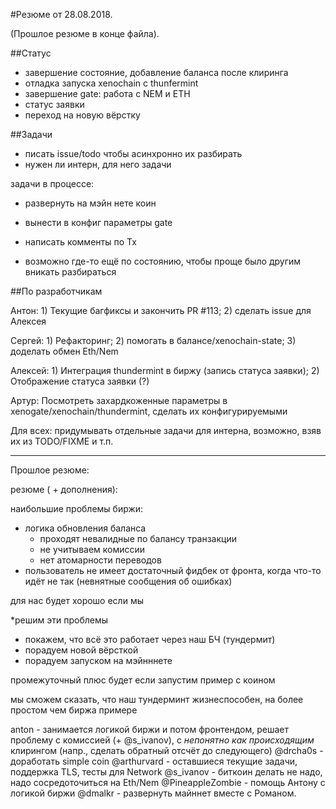 #Резюме от 28.08.2018.

(Прошлое резюме в конце файла).

##Статус

* завершение состояние, добавление баланса  после клиринга
* отладка запуска xenochain с thunfermint
* завершение gate: работа с NEM и ETH
* статус заявки
* переход на новую вёрстку

##Задачи

* писать issue/todo чтобы асинхронно их разбирать
* нужен ли интерн, для него задачи

задачи в процессе:

* развернуть на мэйн нете коин
* вынести в конфиг параметры gate

* написать комменты по Tx
* возможно где-то ещё по состоянию, чтобы проще было другим вникать разбираться

##По разработчикам

Антон: 1) Текущие багфиксы и закончить PR #113; 2) сделать issue для Алексея

Сергей: 1) Рефакторинг; 2) помогать в балансе/xenochain-state; 3) доделать обмен Eth/Nem

Алексей: 1) Интеграция thundermint в биржу (запись статуса заявки); 2) Отображение статуса заявки (?)

Артур: Посмотреть захардкоженные параметры в xenogate/xenochain/thundermint, сделать их конфигурируемыми

Для всех: придумывать отдельные задачи для интерна, возможно, взяв их из TODO/FIXME и т.п.

---

Прошлое резюме:

резюме ( + дополнения):

наибольшие проблемы биржи: 

* логика обновления баланса
   * проходят невалидные по балансу транзакции
   * не учитываем комиссии
   *  нет атомарности переводов 
* пользователь не имеет достаточный фидбек от фронта, когда что-то идёт не так (невнятные сообщения об ошибках)

для нас будет хорошо если мы 

*решим эти проблемы
* покажем, что всё это работает через наш БЧ (тундермит)
* порадуем новой вёрсткой
* порадуем запуском на мэйнннете

промежуточный плюс будет если запустим пример с коином

мы сможем сказать, что наш тундерминт жизнеспособен, на более простом чем биржа примере

anton - занимается логикой биржи и потом фронтендом, решает проблему с комиссией (+ @s_ivanov), 
        с _непонятно как происходящим_ клирингом (напр., сделать обратный отсчёт до следующего)
@drcha0s - доработать simple coin
@arthurvard - оставшиеся текущие задачи, поддержка TLS, тесты для Network
@s_ivanov - биткоин делать не надо, надо сосредоточиться на Eth/Nem
@PineappleZombie - помощь Антону с логикой биржи
@dmalkr - развернуть майннет вместе с Романом.
